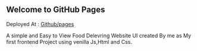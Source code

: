 ## Welcome to GitHub Pages

Deployed At : <a href = " https://06rishabh.github.io/Food_Delivery-_Website/#client-section"> Github/pages </a>
<div> A simple and Easy to View Food Delevring Website UI created By me as My first frontend Project using venilla Js,Html and Css.</div>
